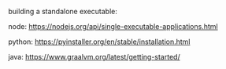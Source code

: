 building a standalone executable:

node: https://nodejs.org/api/single-executable-applications.html

python: https://pyinstaller.org/en/stable/installation.html

java: https://www.graalvm.org/latest/getting-started/